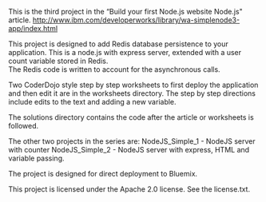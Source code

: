 This is the third project in the “Build your first Node.js website Node.js" 
article.  http://www.ibm.com/developerworks/library/wa-simplenode3-app/index.html

This project is designed to add Redis database persistence to your application. 
This is a node.js with express server, extended with a user count variable stored in Redis.  
The Redis code is written to account for the asynchronous calls.

Two CoderDojo style step by step worksheets to first deploy the application and then edit it are in the worksheets directory. 
The step by step directions include edits to the text and adding a new variable.  

The solutions directory contains the code after the article or worksheets  is followed.  

The other two projects in the series are:
	NodeJS_Simple_1 - NodeJS server with counter
	NodeJS_Simple_2 - NodeJS server with express, HTML and variable passing.

The project is designed for direct deployment to Bluemix.  

This project is licensed under the Apache 2.0 license.  See the license.txt.

